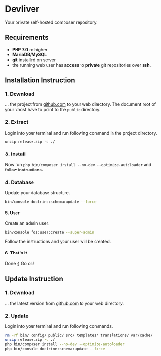 # Devliver

Your private self-hosted composer repository.

##  Requirements

* **PHP 7.0** or higher
* **MariaDB/MySQL**
* **git** installed on server
* the running web user has **access** to **private** git repositories over **ssh**.

##  Installation Instruction

### 1. Download

... the project from [github.com](https://github.com/shapecode/devliver/releases) to your web directory.
The document root of your vhost have to point to the `public` directory.

### 2. Extract

Login into your terminal and run following command in the project directory.

`unzip release.zip -d ./`

### 3. Install

Now run `php bin/composer install --no-dev --optimize-autoloader` and follow instructions.

### 4. Database

Update your database structure.
 
```bash
bin/console doctrine:schema:update --force
```

#### 5. User

Create an admin user.

```bash
bin/console fos:user:create --super-admin
```

Follow the instructions and your user will be created.

#### 6. That's it

Done ;) Go on!


##  Update Instruction

### 1. Download

... the latest version from [github.com](https://github.com/shapecode/devliver/releases) to your web directory.

### 2. Update

Login into your terminal and run following commands.

```bash
rm -rf bin/ config/ public/ src/ templates/ translations/ var/cache/
unzip release.zip -d ./
php bin/composer install --no-dev --optimize-autoloader
php bin/console doctrine:schema:update --force
```
